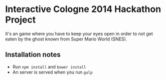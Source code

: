 # Interactive Cologne 2014 Hackathon Project

It's an game where you have to keep your eyes open in order to not get eaten by the ghost known from Super Mario World (SNES).

## Installation notes

* Run ``npm install`` and ``bower install``
* An server is served when you run ``gulp``